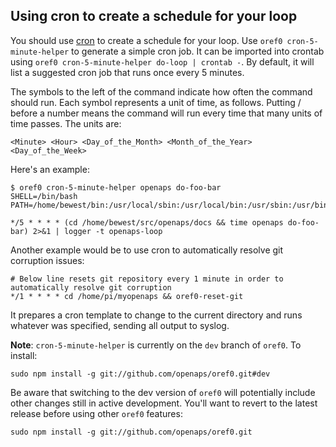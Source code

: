 ## Using cron to create a schedule for your loop

You should use [cron](http://bit.ly/1QpJFk1) to create a schedule for your loop.
Use `oref0 cron-5-minute-helper` to generate a simple cron job. It can be
imported into crontab using `oref0 cron-5-minute-helper do-loop | crontab -`. By
default, it will list a suggested cron job that runs once every 5 minutes.

The symbols to the left of the command indicate how often the command should
run. Each symbol represents a unit of time, as follows. Putting / before a
number means the command will run every time that many units of time passes. The
units are:
```
<Minute> <Hour> <Day_of_the_Month> <Month_of_the_Year> <Day_of_the_Week>
```

Here's an example:

```
$ oref0 cron-5-minute-helper openaps do-foo-bar
SHELL=/bin/bash
PATH=/home/bewest/bin:/usr/local/sbin:/usr/local/bin:/usr/sbin:/usr/bin:/sbin:/bin:/usr/games:/usr/local/games:/home/bewest/.cabal/bin:/home/bewest/.cabal/bin

*/5 * * * * (cd /home/bewest/src/openaps/docs && time openaps do-foo-bar) 2>&1 | logger -t openaps-loop

```

Another example would be to use cron to automatically resolve git corruption issues:

```
# Below line resets git repository every 1 minute in order to automatically resolve git corruption
*/1 * * * * cd /home/pi/myopenaps && oref0-reset-git  

```

It prepares a cron template to change to the current directory and runs
whatever was specified, sending all output to syslog.

**Note**: `cron-5-minute-helper` is currently on the `dev` branch of `oref0`. To
install:
```
sudo npm install -g git://github.com/openaps/oref0.git#dev
```
Be aware that switching to the dev version of `oref0` will potentially include
other changes still in active development. You'll want to revert to the latest
release before using other `oref0` features:
```
sudo npm install -g git://github.com/openaps/oref0.git
```
